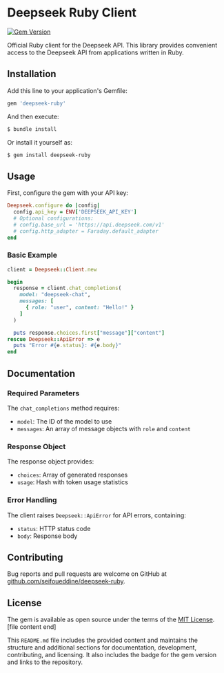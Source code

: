 # Deepseek Ruby Client

[![Gem Version](https://badge.fury.io/rb/deepseek-ruby.svg)](https://badge.fury.io/rb/deepseek-ruby)

Official Ruby client for the Deepseek API. This library provides convenient access to the Deepseek API from applications written in Ruby.

## Installation

Add this line to your application's Gemfile:

```ruby
gem 'deepseek-ruby'
```

And then execute:

```bash
$ bundle install
```

Or install it yourself as:

```bash
$ gem install deepseek-ruby
```

## Usage

First, configure the gem with your API key:

```ruby
Deepseek.configure do |config|
  config.api_key = ENV['DEEPSEEK_API_KEY']
  # Optional configurations:
  # config.base_url = 'https://api.deepseek.com/v1'
  # config.http_adapter = Faraday.default_adapter
end
```

### Basic Example

```ruby
client = Deepseek::Client.new

begin
  response = client.chat_completions(
    model: "deepseek-chat",
    messages: [
      { role: "user", content: "Hello!" }
    ]
  )

  puts response.choices.first["message"]["content"]
rescue Deepseek::ApiError => e
  puts "Error #{e.status}: #{e.body}"
end
```

## Documentation

### Required Parameters

The `chat_completions` method requires:
- `model`: The ID of the model to use
- `messages`: An array of message objects with `role` and `content`

### Response Object
The response object provides:
- `choices`: Array of generated responses
- `usage`: Hash with token usage statistics

### Error Handling
The client raises `Deepseek::ApiError` for API errors, containing:
- `status`: HTTP status code
- `body`: Response body

## Contributing

Bug reports and pull requests are welcome on GitHub at [github.com/seifoueddine/deepseek-ruby](https://github.com/yourusername/deepseek-ruby).

## License

The gem is available as open source under the terms of the [MIT License](https://opensource.org/licenses/MIT).
[file content end]

This `README.md` file includes the provided content and maintains the structure and additional sections for documentation, development, contributing, and licensing. It also includes the badge for the gem version and links to the repository.


